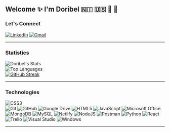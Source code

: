 ## Welcome ✨ I'm Doribel 🇳🇮 🇺🇸 🐶 🍁

### Let's Connect
[![LinkedIn](https://img.shields.io/badge/linkedin-%230077B5.svg?style=for-the-badge&logo=linkedin)](https://www.linkedin.com/in/doribelt-p/) 
[![Gmail](https://img.shields.io/badge/Gmail-D14836?style=for-the-badge&logo=gmail&logoColor=white)](mailto:dtercero08@gmail.com)

---

### Statistics
![Doribel's Stats](https://github-readme-stats.vercel.app/api?username=dterceroparker&show_icons=true&theme=dark) <br />
![Top Languages](https://github-readme-stats.vercel.app/api/top-langs/?username=dterceroparker&layout=compact&theme=dark) <br />
[![GitHub Streak](https://streak-stats.demolab.com/?user=dterceroparker&theme=dark&border=555555&mode=daily)](https://git.io/streak-stats)

---

### Technologies

![CSS3](https://img.shields.io/badge/css3-%231572B6.svg?style=for-the-badge&logo=css3&logoColor=white)	
![Git](https://img.shields.io/badge/git-%23F05033.svg?style=for-the-badge&logo=git&logoColor=white)
![GitHub](https://img.shields.io/badge/github-%23121011.svg?style=for-the-badge&logo=github&logoColor=white)
![Google Drive](https://img.shields.io/badge/Google%20Drive-4285F4?style=for-the-badge&logo=googledrive&logoColor=white)
![HTML5](https://img.shields.io/badge/html5-%23E34F26.svg?style=for-the-badge&logo=html5&logoColor=white)
![JavaScript](https://img.shields.io/badge/javascript-%23323330.svg?style=for-the-badge&logo=javascript&logoColor=%23F7DF1E)
![Microsoft Office](https://img.shields.io/badge/Microsoft_Office-D83B01?style=for-the-badge&logo=microsoft-office&logoColor=white)
![MongoDB](https://img.shields.io/badge/MongoDB-%234ea94b.svg?style=for-the-badge&logo=mongodb&logoColor=white)
![MySQL](https://img.shields.io/badge/mysql-4479A1.svg?style=for-the-badge&logo=mysql&logoColor=white)
![Netlify](https://img.shields.io/badge/netlify-%23000000.svg?style=for-the-badge&logo=netlify&logoColor=#00C7B7)
![NodeJS](https://img.shields.io/badge/node.js-6DA55F?style=for-the-badge&logo=node.js&logoColor=white)
![Postman](https://img.shields.io/badge/Postman-FF6C37?style=for-the-badge&logo=postman&logoColor=white)
![Python](https://img.shields.io/badge/python-3670A0?style=for-the-badge&logo=python&logoColor=ffdd54)
![React](https://img.shields.io/badge/react-%2320232a.svg?style=for-the-badge&logo=react&logoColor=%2361DAFB)
![Trello](https://img.shields.io/badge/Trello-%23026AA7.svg?style=for-the-badge&logo=Trello&logoColor=white)
![Visual Studio](https://img.shields.io/badge/Visual%20Studio-5C2D91.svg?style=for-the-badge&logo=visual-studio&logoColor=white)
![Windows](https://img.shields.io/badge/Windows-0078D6?style=for-the-badge&logo=windows&logoColor=white)

---
